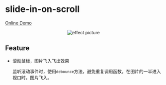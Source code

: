 # slide-in-on-scroll

[Online Demo](https://dingdingbai.github.io/slide-in-on-scroll/)

<p align="center">
  <img src="http://ww1.sinaimg.cn/large/9bd18299gy1fh5n195vakg20hs08w4ct" alt="effect picture" />
</p>

## Feature

- 滚动鼠标，图片飞入飞出效果

  监听滚动事件时，使用`debounce`方法，避免重复调用函数。在图片的一半进入视口时，图片飞入。